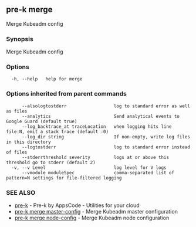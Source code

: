 ## pre-k merge

Merge Kubeadm config

### Synopsis

Merge Kubeadm config

### Options

```
  -h, --help   help for merge
```

### Options inherited from parent commands

```
      --alsologtostderr                  log to standard error as well as files
      --analytics                        Send analytical events to Google Guard (default true)
      --log_backtrace_at traceLocation   when logging hits line file:N, emit a stack trace (default :0)
      --log_dir string                   If non-empty, write log files in this directory
      --logtostderr                      log to standard error instead of files
      --stderrthreshold severity         logs at or above this threshold go to stderr (default 2)
  -v, --v Level                          log level for V logs
      --vmodule moduleSpec               comma-separated list of pattern=N settings for file-filtered logging
```

### SEE ALSO

* [pre-k](pre-k.md)	 - Pre-k by AppsCode - Utilities for your cloud
* [pre-k merge master-config](pre-k_merge_master-config.md)	 - Merge Kubeadm master configuration
* [pre-k merge node-config](pre-k_merge_node-config.md)	 - Merge Kubeadm node configuration

